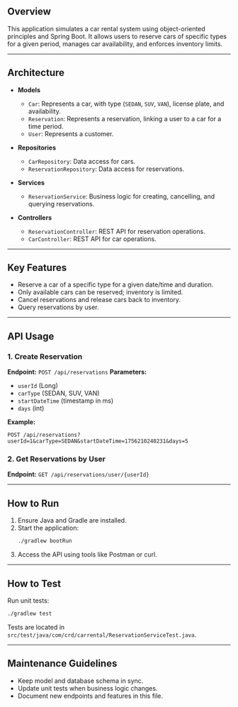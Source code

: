 ## Overview
This application simulates a car rental system using object-oriented principles and Spring Boot. It allows users to reserve cars of specific types for a given period, manages car availability, and enforces inventory limits.

---

## Architecture

- **Models**
  - `Car`: Represents a car, with type (`SEDAN`, `SUV`, `VAN`), license plate, and availability.
  - `Reservation`: Represents a reservation, linking a user to a car for a time period.
  - `User`: Represents a customer.

- **Repositories**
  - `CarRepository`: Data access for cars.
  - `ReservationRepository`: Data access for reservations.

- **Services**
  - `ReservationService`: Business logic for creating, cancelling, and querying reservations.

- **Controllers**
  - `ReservationController`: REST API for reservation operations.
  -  `CarController`: REST API for car operations.

---

## Key Features

- Reserve a car of a specific type for a given date/time and duration.
- Only available cars can be reserved; inventory is limited.
- Cancel reservations and release cars back to inventory.
- Query reservations by user.

---

## API Usage

### 1. Create Reservation
**Endpoint:** `POST /api/reservations`
**Parameters:**
- `userId` (Long)
- `carType` (SEDAN, SUV, VAN)
- `startDateTime` (timestamp in ms)
- `days` (int)

**Example:**
```
POST /api/reservations?userId=1&carType=SEDAN&startDateTime=1756210240231&days=5
```


### 2. Get Reservations by User
**Endpoint:** `GET /api/reservations/user/{userId}`

---

## How to Run

1. Ensure Java and Gradle are installed.
2. Start the application:
   ```sh
   ./gradlew bootRun
   ```
3. Access the API using tools like Postman or curl.

---

## How to Test

Run unit tests:
```sh
./gradlew test
```
Tests are located in `src/test/java/com/crd/carrental/ReservationServiceTest.java`.

---

## Maintenance Guidelines

- Keep model and database schema in sync.
- Update unit tests when business logic changes.
- Document new endpoints and features in this file.
